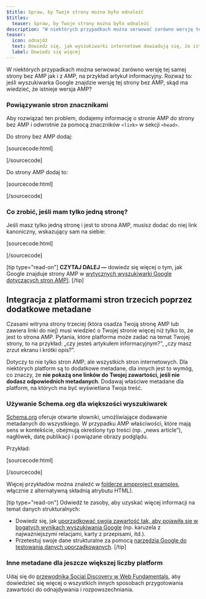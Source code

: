 ```yaml
---
$title: Spraw, by Twoje strony można było odnaleźć
$titles:
  teaser: Spraw, by Twoje strony można było odnaleźć
description: "W niektórych przypadkach można serwować zarówno wersję tej samej strony bez AMP jak i z AMP, na przykład artykuł informacyjny. Rozważ to: jeśli wyszukiwarka Google..."
teaser:
  icon: odnajdź
  text: Dowiedz się, jak wyszukiwarki internetowe dowiadują się, że istnieje wersja AMP witryny.
  label: Dowiedz się więcej
---
```


W niektórych przypadkach można serwować zarówno wersję tej samej strony bez AMP jak i z AMP, na przykład artykuł informacyjny. Rozważ to: jeśli wyszukiwarka Google znajdzie wersję tej strony bez AMP, skąd ma wiedzieć, że istnieje wersja AMP?

### Powiązywanie stron znacznikami <link>

Aby rozwiązać ten problem, dodajemy informację o stronie AMP do strony bez AMP i odwrotnie za pomocą znaczników `<link>` w sekcji `<head>`.

Do strony bez AMP dodaj:

[sourcecode:html]


<link rel="amphtml" href="https://www.example.com/url/to/amp/document.html"> [/sourcecode]

Do strony AMP dodaj to:

[sourcecode:html]


<link rel="canonical" href="https://www.example.com/url/to/full/document.html"> [/sourcecode]

### Co zrobić, jeśli mam tylko jedną stronę?

Jeśli masz tylko jedną stronę i jest to strona AMP, musisz dodać do niej link kanoniczny, wskazujący sam na siebie:

[sourcecode:html]


<link rel="canonical" href="https://www.example.com/url/to/amp/document.html"> [/sourcecode]

[tip type="read-on"] **CZYTAJ DALEJ —** dowiedz się więcej o tym, jak Google znajduje strony AMP w [wytycznych wyszukiwarki Google dotyczących stron AMP)](https://support.google.com/webmasters/answer/6340290). [/tip]

## Integracja z platformami stron trzecich poprzez dodatkowe metadane <a name="integrate-with-third-party-platforms-through-additional-metadata"></a>

Czasami witryna strony trzeciej (która osadza Twoją stronę AMP lub zawiera linki do niej) musi wiedzieć o Twojej stronie więcej niż tylko to, że jest to strona AMP. Pytania, które platforma może zadać na temat Twojej strony, to na przykład: „czy jesteś artykułem informacyjnym?", „czy masz zrzut ekranu i krótki opis?”.

Dotyczy to nie tylko stron AMP, ale wszystkich stron internetowych. Dla niektórych platform są to dodatkowe metadane, dla innych jest to wymóg, co znaczy, że **nie pokażą one linków do Twojej zawartości, jeśli nie dodasz odpowiednich metadanych**. Dodawaj właściwe metadane dla platform, na których ma być wyświetlana Twoja treść.

### Używanie Schema.org dla większości wyszukiwarek

[Schema.org](http://schema.org/) oferuje otwarte słowniki, umożliwiające dodawanie metadanych do wszystkiego. W przypadku AMP właściwości, które mają sens w kontekście, obejmują określony typ treści (np. „news article”), nagłówek, datę publikacji i powiązane obrazy podglądu.

Przykład:

[sourcecode:html]

<script type="application/ld+json">
  {
    "@context": "http://schema.org",
    "@type": "NewsArticle",
    "mainEntityOfPage": "http://cdn.ampproject.org/article-metadata.html",
    "headline": "Lorem Ipsum",
    "datePublished": "1907-05-05T12:02:41Z",
    "dateModified": "1907-05-05T12:02:41Z",
    "description": "The Catiline Orations continue to beguile engineers and designers alike -- but can it stand the test of time?",
    "author": {
      "@type": "Person",
      "name": "Jordan M Adler"
    },
    "publisher": {
      "@type": "Organization",
      "name": "Google",
      "logo": {
        "@type": "ImageObject",
        "url": "http://cdn.ampproject.org/logo.jpg",
        "width": 600,
        "height": 60
      }
    },
    "image": {
      "@type": "ImageObject",
      "url": "http://cdn.ampproject.org/leader.jpg",
      "height": 2000,
      "width": 800
    }
  }
</script>

[/sourcecode]

Więcej przykładów można znaleźć w [folderze ampproject examples](https://github.com/ampproject/amphtml/tree/master/examples/metadata-examples), włącznie z alternatywną składnią atrybutu HTML).

[tip type="read-on"] Odwiedź te zasoby, aby uzyskać więcej informacji na temat danych strukturalnych:

- Dowiedz się, jak [uporządkować swoją zawartość tak, aby pojawiła się w bogatych wynikach wyszukiwania Google](https://developers.google.com/search/docs/guides/mark-up-content) (np. karuzela z najważniejszymi relacjami, karty z przepisami, itd.).
- Przetestuj swoje dane strukturalne za pomocą [narzędzia Google do testowania danych uporządkowanych](https://developers.google.com/structured-data/testing-tool/). [/tip]

### Inne metadane dla jeszcze większej liczby platform

Udaj się do [przewodnika Social Discovery w Web Fundamentals](https://developers.google.com/web/fundamentals/discovery-and-monetization/social-discovery/), aby dowiedzieć się więcej o wszystkich innych sposobach przygotowania zawartości do odnajdywania i rozpowszechniania.
